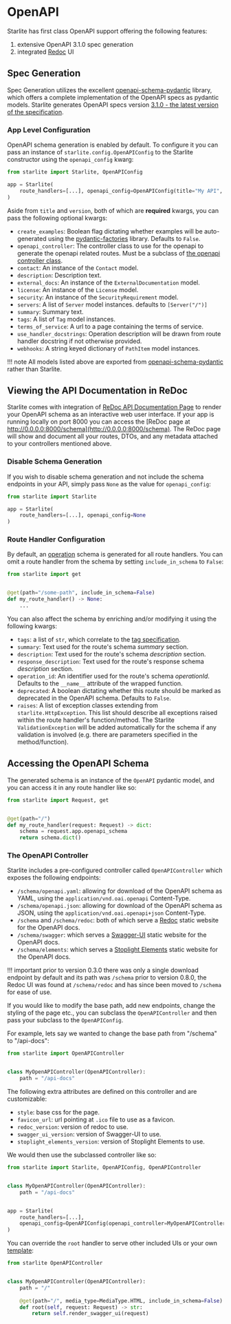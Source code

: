 # OpenAPI

Starlite has first class OpenAPI support offering the following features:

1. extensive OpenAPI 3.1.0 spec generation
2. integrated [Redoc](https://github.com/Redocly/redoc) UI

## Spec Generation

Spec Generation utilizes the excellent [openapi-schema-pydantic](https://github.com/kuimono/openapi-schema-pydantic)
library, which offers a complete implementation of the OpenAPI specs as pydantic models. Starlite generates OpenAPI
specs version [3.1.0 - the latest version of the specification](https://spec.openapis.org/oas/latest.html).

### App Level Configuration

OpenAPI schema generation is enabled by default. To configure it you can pass an instance
of `starlite.config.OpenAPIConfig` to the Starlite constructor using the `openapi_config` kwarg:

```python title="my_app/main.py"
from starlite import Starlite, OpenAPIConfig

app = Starlite(
    route_handlers=[...], openapi_config=OpenAPIConfig(title="My API", version="1.0.0")
)
```

Aside from `title` and `version`, both of which are **required** kwargs, you can pass the following optional kwargs:

- `create_examples`: Boolean flag dictating whether examples will be auto-generated using
  the [pydantic-factories](https://github.com/starlite-api/pydantic-factories) library. Defaults to `False`.
- `openapi_controller`: The controller class to use for the openapi to generate the openapi related routes. Must be a
  subclass of [the openapi controller class](#the-openapi-controller).
- `contact`: An instance of the `Contact` model.
- `description`: Description text.
- `external_docs`: An instance of the `ExternalDocumentation` model.
- `license`: An instance of the `License` model.
- `security`: An instance of the `SecurityRequirement` model.
- `servers`: A list of `Server` model instances. defaults to `[Server("/")]`
- `summary`: Summary text.
- `tags`: A list of `Tag` model instances.
- `terms_of_service`: A url to a page containing the terms of service.
- `use_handler_docstrings`: Operation description will be drawn from route handler docstring if not otherwise provided.
- `webhooks`: A string keyed dictionary of `PathItem` model instances.

<!-- prettier-ignore -->
!!! note
    All models listed above are exported from [openapi-schema-pydantic](https://github.com/kuimono/openapi-schema-pydantic)
    rather than Starlite.

## Viewing the API Documentation in ReDoc

Starlite comes with integration of [ReDoc API Documentation Page](https://redoc.ly/) to render your OpenAPI schema as an
interactive web user interface. If your app is running locally on port 8000 you can access the
[ReDoc page at http://0.0.0.0:8000/schema](http://0.0.0.0:8000/schema). The ReDoc page will show and document all your routes,
DTOs, and any metadata attached to your controllers mentioned above.

### Disable Schema Generation

If you wish to disable schema generation and not include the schema endpoints in your API, simply pass `None` as the
value for `openapi_config`:

```python title="my_app/main.py"
from starlite import Starlite

app = Starlite(
    route_handlers=[...], openapi_config=None
)
```

### Route Handler Configuration

By default, an [operation](https://spec.openapis.org/oas/latest.html#operation-object) schema is generated for all route
handlers. You can omit a route handler from the schema by setting `include_in_schema` to `False`:

```python
from starlite import get


@get(path="/some-path", include_in_schema=False)
def my_route_handler() -> None:
    ...
```

You can also affect the schema by enriching and/or modifying it using the following kwargs:

- `tags`: a list of `str`, which correlate to the [tag specification](https://spec.openapis.org/oas/latest.html#tag-object).
- `summary`: Text used for the route's schema _summary_ section.
- `description`: Text used for the route's schema _description_ section.
- `response_description`: Text used for the route's response schema _description_ section.
- `operation_id`: An identifier used for the route's schema _operationId_. Defaults to the `__name__` attribute of the
  wrapped function.
- `deprecated`: A boolean dictating whether this route should be marked as deprecated in the OpenAPI schema. Defaults
  to `False`.
- `raises`: A list of exception classes extending from `starlite.HttpException`. This list should describe all
  exceptions raised within the route handler's function/method. The Starlite `ValidationException` will be added
  automatically for the schema if any validation is involved (e.g. there are parameters specified in the
  method/function).

## Accessing the OpenAPI Schema

The generated schema is an instance of the `OpenAPI` pydantic model, and you can access it in any route handler like so:

```python
from starlite import Request, get


@get(path="/")
def my_route_handler(request: Request) -> dict:
    schema = request.app.openapi_schema
    return schema.dict()
```

### The OpenAPI Controller

Starlite includes a pre-configured controller called `OpenAPIController` which exposes the following endpoints:

- `/schema/openapi.yaml`: allowing for download of the OpenAPI schema as YAML, using the `application/vnd.oai.openapi`
  Content-Type.
- `/schema/openapi.json`: allowing for download of the OpenAPI schema as JSON, using
  the `application/vnd.oai.openapi+json` Content-Type.
- `/schema` and `/schema/redoc`: both of which serve a [Redoc](https://github.com/Redocly/redoc) static website for the OpenAPI docs.
- `/schema/swagger`: which serves a [Swagger-UI](https://swagger.io/docs/open-source-tools/swagger-ui/usage/installation/) static website for the OpenAPI docs.
- `/schema/elements`: which serves a [Stoplight Elements](https://github.com/stoplightio/elements) static website for the OpenAPI docs.

<!-- prettier-ignore -->
!!! important
    prior to version 0.3.0 there was only a single download endpoint by default and its path was `/schema`
    prior to version 0.8.0, the Redoc UI was found at `/schema/redoc` and has since been moved to `/schema` for ease of use.

If you would like to modify the base path, add new endpoints, change the styling of the page etc., you can subclass the
`OpenAPIController` and then pass your subclass to the `OpenAPIConfig`.

For example, lets say we wanted to change the base path from "/schema" to "/api-docs":

```python
from starlite import OpenAPIController


class MyOpenAPIController(OpenAPIController):
    path = "/api-docs"
```

The following extra attributes are defined on this controller and are customizable:

- `style`: base css for the page.
- `favicon_url`: url pointing at `.ico` file to use as a favicon.
- `redoc_version`: version of redoc to use.
- `swagger_ui_version`: version of Swagger-UI to use.
- `stoplight_elements_version`: version of Stoplight Elements to use.

We would then use the subclassed controller like so:

```python
from starlite import Starlite, OpenAPIConfig, OpenAPIController


class MyOpenAPIController(OpenAPIController):
    path = "/api-docs"


app = Starlite(
    route_handlers=[...],
    openapi_config=OpenAPIConfig(openapi_controller=MyOpenAPIController),
)
```

You can override the `root` handler to serve other included UIs or your own [template](./15-templating.md):

```python
from starlite OpenAPIController


class MyOpenAPIController(OpenAPIController):
    path = "/"
    
    @get(path="/", media_type=MediaType.HTML, include_in_schema=False)
    def root(self, request: Request) -> str:
        return self.render_swagger_ui(request)
```
